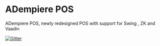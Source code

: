 # ADempiere POS
ADempiere POS, newly redesigned POS with support for Swing , ZK and Vaadin

[![Gitter](https://badges.gitter.im/Join%20Chat.svg)](https://gitter.im/adempiere/adempierePOS?utm_source=badge&utm_medium=badge&utm_campaign=pr-badge&utm_content=badge)
